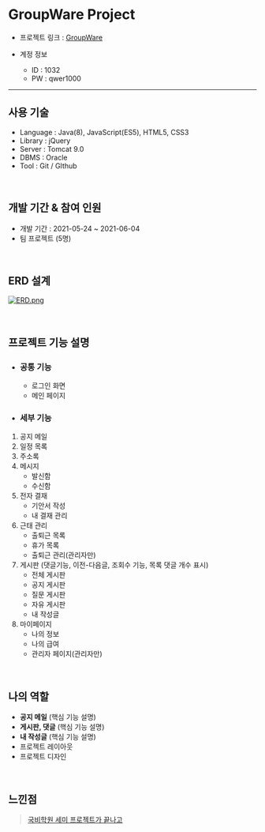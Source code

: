 GroupWare Project
================

* 프로젝트 링크 : [GroupWare](http://sysout.co.kr/groupware5)



* 계정 정보
   * ID : 1032
   * PW : qwer1000
------------------------------

사용 기술
-----------------
* Language : Java(8), JavaScript(ES5), HTML5, CSS3     
* Library : jQuery      
* Server : Tomcat 9.0      
* DBMS : Oracle       
* Tool : Git / GIthub         

</br>

개발 기간 & 참여 인원  
-----------------
* 개발 기간 : 2021-05-24 ~ 2021-06-04         
* 팀 프로젝트 (5명)

</br>


ERD 설계
-----------------
[![ERD.png](https://i.postimg.cc/prXj5MXF/ERD.png)](https://postimg.cc/hz6vNwmD)

</br>

프로젝트 기능 설명
-----------------

* <h3>공통 기능</h3>
 
  * 로그인 화면
  * 메인 페이지

* <h3>세부 기능</h3>

1. 공지 메일     
2. 일정 목록         
3. 주소록     
4. 메시지          
   * 발신함         
   * 수신함        
5. 전자 결재     
   * 기안서 작성    
   * 내 결재 관리      
6. 근태 관리    
   * 출퇴근 목록      
   * 휴가 목록      
   * 출퇴근 관리(관리자만)    
7. 게시판 (댓글기능, 이전-다음글, 조회수 기능, 목록 댓글 개수 표시)    
   * 전체 게시판          
   * 공지 게시판      
   * 질문 게시판        
   * 자유 게시판        
   * 내 작성글    
8. 마이페이지     
   * 나의 정보     
   * 나의 급여      
   * 관리자 페이지(관리자만)      
 
 </br>
 
 나의 역할
 -----------
  * __공지 메일__ (핵심 기능 설명)
  * __게시판, 댓글__ (핵심 기능 설명)
  * __내 작성글__   (핵심 기능 설명)
  * 프로젝트 레이아웃     
  * 프로젝트 디자인    

  </br>

  느낀점
  ----------
  >[국비학원 세미 프로젝트가 끝나고](https://rovictory.tistory.com/9)
